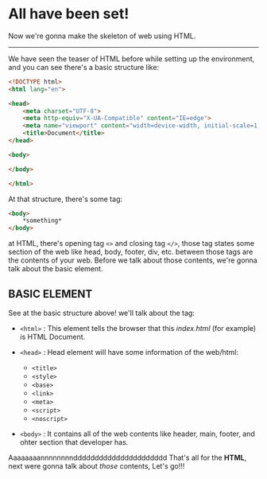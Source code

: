 # All have been set!

Now we're gonna make the skeleton of web using HTML.

---
We have seen the teaser of HTML before while setting up the environment, and you can see there's a basic structure like:
```html
<!DOCTYPE html>
<html lang="en">

<head>
    <meta charset="UTF-8">
    <meta http-equiv="X-UA-Compatible" content="IE=edge">
    <meta name="viewport" content="width=device-width, initial-scale=1.0">
    <title>Document</title>
</head>

<body>

</body>

</html>
```

At that structure, there's some tag:
```html
<body> 
    *something*
</body>
```

at HTML, there's opening tag `<>` and closing tag `</>`, those tag states some section of the web like head, body, footer, div, etc.
between those tags are the contents of your web. Before we talk about those contents, we're gonna talk about the basic element.


## BASIC ELEMENT

See at the basic structure above! we'll talk about the tag:

- `<html>` : This element tells the browser that this *index.html* (for example) is HTML Document.
- `<head>` : Head element will have some information of the web/html:
    - `<title>`
    - `<style>`
    - `<base>`
    - `<link>`
    - `<meta>`
    - `<script>`
    - `<noscript>`
  
- `<body>` : It contains all of the web contents like header, main, footer, and ohter section that developer has.

Aaaaaaaannnnnnnndddddddddddddddddddddd That's all for the **HTML**, next were gonna talk about *those* contents, Let's go!!!